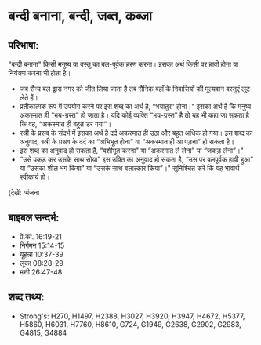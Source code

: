 # बन्दी बनाना, बन्दी, जब्त, कब्जा # 

## परिभाषा: ##

"बन्दी बनाना" किसी मनुष्य या वस्तु का बल-पूर्वक हरण करना। इसका अर्थ किसी पर हावी होना या नियंत्रण करना भी होता है।

* जब सैन्य बल द्वारा नगर को जीत लिया जाता है तब सैनिक वहाँ के निवासियों की मूल्यवान वस्तुएं लूट लेते हैं।
* प्रतीकात्मक रूप में उपयोग करने पर इस शब्द का अर्थ है, “भयातुर” होना।" इसका अर्थ है कि मनुष्य अकस्मात ही “भय-ग्रस्त” हो जाता है। यदि कोई व्यक्ति “भय-ग्रस्त” है तो यह भी कहा जा सकता है कि वह, “अकस्मात ही बहुत डर गया”।
* स्त्री के प्रसव के संदर्भ में इसका अर्थ है दर्द अकस्मात ही उठा और बहुत अधिक हो गया। इस शब्द का अनुवाद, स्त्री के प्रसव के दर्द का “अभिभूत होना” या “अकस्मात ही आ पड़ना” हो सकता है।
* इस शब्द का अनुवाद हो सकता है, “वशीभूत करना” या “अकस्मात ले लेना” या “जकड़ लेना”।"
* “उसे पकड़ कर उसके साथ सोया” इस उक्ति का अनुवाद हो सकता है, “उस पर बलपूर्वक हावी हुआ” या “उसका शील भंग किया” या “उसके साथ बलात्कार किया”।" सुनिश्चित करें कि यह भावार्थ स्वीकार्य हो। 

(देखें: व्यंजना

## बाइबल सन्दर्भ: ##

* प्रे.का. 16:19-21
* निर्गमन 15:14-15
* यूहन्ना 10:37-39
* लूका 08:28-29
* मत्ती 26:47-48

## शब्द तथ्य: ##

* Strong's: H270, H1497, H2388, H3027, H3920, H3947, H4672, H5377, H5860, H6031, H7760, H8610, G724, G1949, G2638, G2902, G2983, G4815, G4884
